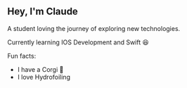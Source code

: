 ## Hey, I'm Claude

A student loving the journey of exploring new technologies.

Currently learning IOS Development and Swift :laughing:

Fun facts:

- I have a Corgi :dog:
- I love Hydrofoiling
